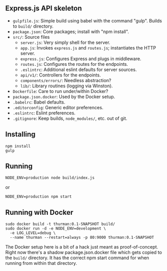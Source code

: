 ## Express.js API skeleton

* `gulpfile.js`: Simple build using babel with the command "gulp".  Builds to `build/` directory.
* `package.json`: Core packages; install with "npm install".
* `src/`: Source files
    * `server.js`: Very simply shell for the server.
    * `app.js`: Invokes `express.js` and `routes.js`; 
         instantiates the HTTP server.
    * `express.js`: Configures Express and plugs in middleware.
    * `routes.js`: Configures the routes for the endpoints.
    * `.eslintrc`: Additional eslint defaults for server sources.
    * `api/v1/`: Controllers for the endpoints.
    * `components/errors/`: Needless abstraction?
    * `lib/`: Library routines (logging via Winston).
* `Dockerfile`: Care to run under/within Docker?
* `package.json.docker`: Used by the Docker setup.
* `.babelrc`: Babel defaults.
* `.editorconfig`: Generic editor preferences.
* `.eslintrc`: Eslint preferences.
* `.gitignore`: Keep builds, `node_modules/`, etc. out of git.

## Installing

    npm install
    gulp
    
## Running

    NODE_ENV=production node build/index.js

or

    NODE_ENV=production npm start

## Running with Docker

    sudo docker build -t thurman:0.1-SNAPSHOT build/
    sudo docker run -d -e NODE_ENV=development \
      -e LOG_LEVEL=debug \
      --name thurman --restart=always -p 80:9000 thurman:0.1-SNAPSHOT

The Docker setup here is a bit of a hack just meant as proof-of-concept.
Right now there's a shadow package.json.docker file which gets copied
to the `build/` directory.  It has the correct npm start command for
when running from within that directory.


